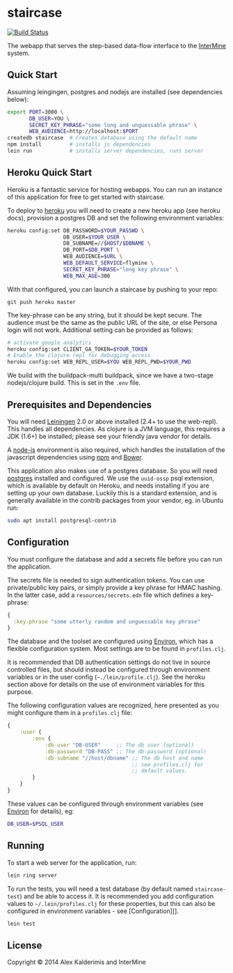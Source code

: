 # staircase

[![Build Status][travis-badge]][ci]

The webapp that serves the step-based data-flow interface to the
[InterMine](http://www.intermine.org) system.

## Quick Start

Assuming leingingen, postgres and nodejs are installed (see dependencies below):

```sh
export PORT=3000 \
       DB_USER=YOU \
       SECRET_KEY_PHRASE="some long and unguessable phrase" \
       WEB_AUDIENCE=http://localhost:$PORT
createdb staircase  # Creates database using the default name
npm install         # installs js dependencies
lein run            # installs server dependencies, runs server
```

## Heroku Quick Start

Heroku is a fantastic service for hosting webapps. You can run an instance of
this application for free to get started with staircase.

To deploy to [heroku][heroku] you will need to create a new heroku app (see heroku docs),
provision a postgres DB and set the following environment variables:

```sh
heroku config:set DB_PASSWORD=$YOUR_PASSWD \
                  DB_USER=$YOUR_USER \
                  DB_SUBNAME=//$HOST/$DBNAME \
                  DB_PORT=$DB_PORT \
                  WEB_AUDIENCE=$URL \ 
                  WEB_DEFAULT_SERVICE=flymine \
                  SECRET_KEY_PHRASE="long key phrase" \
                  WEB_MAX_AGE=300
```

With that configured, you can launch a staircase by pushing to your repo:

```
git push heroku master
```

The key-phrase can be any string, but it should be kept secure. The audience
must be the same as the public URL of the site, or else Persona login will not
work. Additional setting can be provided as follows:

```sh
# activate google analytics
heroku config:set CLIENT_GA_TOKEN=$YOUR_TOKEN
# Enable the clojure repl for debugging access
heroku config:set WEB_REPL_USER=$YOU WEB_REPL_PWD=$YOUR_PWD
```

We build with the buildpack-multi buildpack, since we have a two-stage
nodejs/clojure build. This is set in the `.env` file.

## Prerequisites and Dependencies

You will need [Leiningen][lein] 2.0 or above installed (2.4+ to use the web-repl). This handles all
dependencies. As clojure is a JVM language, this requires a JDK (1.6+) be installed;
please see your friendly java vendor for details.

A [node-js][nodejs] environment is also required, which handles the
installation of the javascript dependencies using [npm][npm] and
[Bower][bower].

This application also makes use of a postgres database. So you will need
[postgres][psql] installed and configured. We use the `uuid-ossp` psql
extension, which is available by default on Heroku, and needs installing if you
are setting up your own database. Luckily this is a standard extension, and is
generally available in the contrib packages from your vendor, eg. in Ubuntu run:

```sh
sudo apt install postgresql-contrib
```

## Configuration

You must configure the database and add a secrets file before you can run
the application.

The secrets file is needed to sign authentication tokens. You can use
private/public key pairs, or simply provide a key phrase for HMAC hashing. In
the latter case, add a `resources/secrets.edn` file which defines a key-phrase:

```clj
{
  :key-phrase "some utterly random and unguessable key phrase"
}
```

The database and the toolset are configured using [Environ][environ], which has
a flexible configuration system. Most settings are to be found in
`profiles.clj`.

It is recommended that DB authentication settings do not live in source
controlled files, but should instead be configured through environment
variables or in the user config (`~./lein/profile.clj`). See the heroku section
above for details on the use of environment variables for this purpose.

The following configuration values are recognized, here presented
as you might configure them in a `profiles.clj` file:

```clojure
{
    :user {
        :env {
            :db-user "DB-USER"     ;; The db user (optional)
            :db-password "DB-PASS" ;; The db-password (optional)
            :db-subname "//host/dbname" ;; The db host and name
                                        ;; see profiles.clj for
                                        ;; default values.
        }
    }
}
```

These values can be configured through environment variables (see
[Environ][environ] for details), eg:

```bash
DB_USER=$PSQL_USER
```

## Running

To start a web server for the application, run:

```sh
lein ring server
```

To run the tests, you will need a test database (by default named
`staircase-test`) and be able to access it. It is recommended you
add configuration values to `~/.lein/profiles.clj` for these
properties, but this can also be configured in environment
variables - see [Configuration][].

```sh
lein test
```

## License

Copyright © 2014 Alex Kalderimis and InterMine

[travis-badge]: https://travis-ci.org/alexkalderimis/staircase.svg?branch=master
[ci]: https://travis-ci.org/alexkalderimis/staircase
[environ]: https://github.com/weavejester/environ
[psql]: http://www.postgresql.org/
[lein]: https://github.com/technomancy/leiningen
[bower]: http://bower.io/
[heroku]: https://www.heroku.com/
[npm]: https://www.npmjs.com/
[nodejs]: https://nodejs.org/


